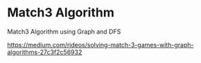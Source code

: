 # Match3 Algorithm
Match3 Algorithm using Graph and DFS

https://medium.com/rideos/solving-match-3-games-with-graph-algorithms-27c3f2c56932
